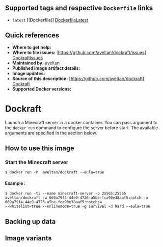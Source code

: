 ## Supported tags and respective ``` Dockerfile ``` links  
 - ``` latest ``` [(Dockerfile)] [DockerfileLatest]

## Quick references

- **Where to get help:**
- **Where to file issues:**
[https://github.com/aveltan/dockraft/issues] [DockraftIssues]
- **Maintained by:**
[aveltan]
- **Published image artifact details:**
- **Image updates:**
- **Source of this description:**
[https://github.com/aveltan/dockraft] [Dockraft]
- **Supported Docker versions:**
 

# Dockraft

Launch a Minecraft server in a docker container. You can pass argument to the ``` docker run ``` command to configure the server before start. The available arguments 
are specified in the section below.

## How to use this image

### Start the Minecraft server

```
$ docker run -P  aveltan/dockraft --eula=true
```

#### Example :
``` 
$ docker run -ti --name minecraft-server -p 25565:25565 aveltan/dockraft -w 069a79f4-44e9-4726-a5be-fca90e38aaf5:notch -o 069a79f4-44e9-4726-a5be-fca90e38aaf5:notch:4 
--whitelist=true --onlinemode=true -g survival -d hard --eula=true
```

## Backing up data

## Image variants



[DockerfileLatest]: <https://github.com/aveltan/dockraft/blob/master/Dockerfile>
[aveltan]: <https://github.com/aveltan>
[Dockraft]: <https://github.com/aveltan/dockraft>
[DockraftIssues]: <https://github.com/aveltan/dockraft/issues>
